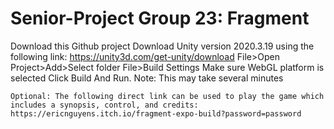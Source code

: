 # Senior-Project Group 23: Fragment
Download this Github project
Download Unity version 2020.3.19 using the following link: https://unity3d.com/get-unity/download
File>Open Project>Add>Select folder
File>Build Settings
Make sure WebGL platform is selected
Click Build And Run. Note: This may take several minutes

```
Optional: The following direct link can be used to play the game which includes a synopsis, control, and credits: https://ericnguyens.itch.io/fragment-expo-build?password=password

```
